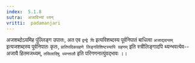 ```yaml
---
index:  5.1.8
sutra:  अजाविभ्यां थ्यन्
vritti:  padamanjari
---
```


अजशब्दोऽयमिह पुंल्लिङ्ग उपात्तः, अत एव `द्वन्द्वे घि` इत्यविशब्दस्य पूर्वनिपातं बाधित्वा `अजाद्यदन्तम्` इत्यजशब्दस्य पूर्वनिपातः कृतः, `प्रातिपदिकग्रहणे लिङ्गविशिष्टस्यापि ग्रहणम्` इति स्त्रीलिङ्गादपि थ्यन्भवत्येव--अजायै हितमजथ्यम्, `तसिलादिषु थ्यन्तालौ` इति परिगणनात्पुंवद्भावः ।।


